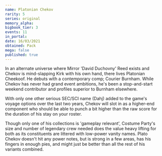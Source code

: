 ```yaml
---
name: Platonian Chekov
rarity: 5
series: original
memory_alpha:
bigbook_tier: 3
events: 11
in_portal:
date: 16/03/2021
obtained: Pack
mega: false
published: true
---
```


In an alternate universe where Mirror 'David Duchovny' Reed exists and Chekov is mind-slapping Kirk with his own hand, there lives Platonian Cheekoof. He debuts with a contemporary comp; Courier Burnham. While Chekov has never had grand event ambitions, he's been a stop-and-start weekend contributor and profiles superior to Burnham elsewhere.

With only one other serious SEC/SCI name (Dahj) added to the game's voyage options over the last two years, Chekov will slot in as a higher-end component who should be able to punch a bit higher than the raw score for the duration of his stay on your roster.

Though only one of his collections is 'gameplay relevant', Costume Party's size and number of legendary crew needed does the value heavy lifting for both as its constituents are littered with low-power vanity names. Plato Chekov doesn't hit any power notes, but is strong in a few areas, has his fingers in enough pies, and might just be better than all the rest of his variants combined.
